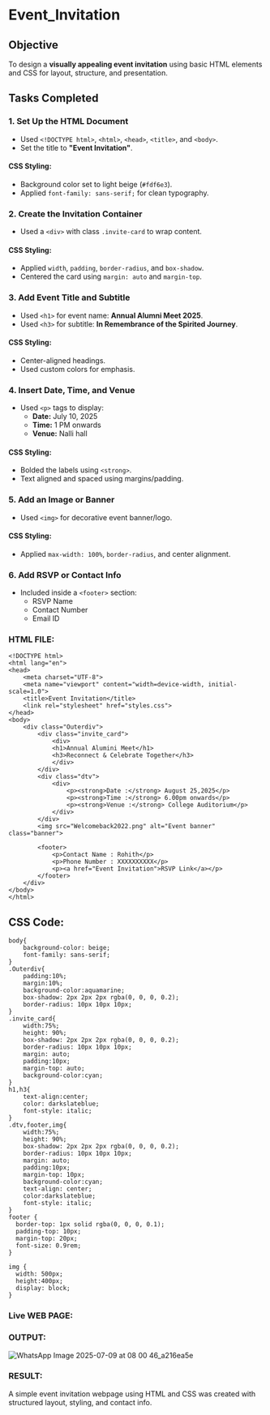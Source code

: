 # Event_Invitation

## Objective
To design a **visually appealing event invitation** using basic HTML elements and CSS for layout, structure, and presentation.
## Tasks Completed
### 1. Set Up the HTML Document
- Used `<!DOCTYPE html>`, `<html>`, `<head>`, `<title>`, and `<body>`.
- Set the title to **"Event Invitation"**.

#### CSS Styling:
- Background color set to light beige (`#fdf6e3`).
- Applied `font-family: sans-serif;` for clean typography.

### 2. Create the Invitation Container
- Used a `<div>` with class `.invite-card` to wrap content.

#### CSS Styling:
- Applied `width`, `padding`, `border-radius`, and `box-shadow`.
- Centered the card using `margin: auto` and `margin-top`.

### 3. Add Event Title and Subtitle
- Used `<h1>` for event name: **Annual Alumni Meet 2025**.
- Used `<h3>` for subtitle: **In Remembrance of the Spirited Journey**.

#### CSS Styling:
- Center-aligned headings.
- Used custom colors for emphasis.

### 4. Insert Date, Time, and Venue
- Used `<p>` tags to display:
  - **Date:** July 10, 2025
  - **Time:** 1 PM onwards
  - **Venue:** Nalli hall

#### CSS Styling:
- Bolded the labels using `<strong>`.
- Text aligned and spaced using margins/padding.

### 5. Add an Image or Banner
- Used `<img>` for decorative event banner/logo.

#### CSS Styling:
- Applied `max-width: 100%`, `border-radius`, and center alignment.

### 6. Add RSVP or Contact Info
- Included inside a `<footer>` section:
  - RSVP Name
  - Contact Number
  - Email ID
### HTML FILE:
```
<!DOCTYPE html>
<html lang="en">
<head>
    <meta charset="UTF-8">
    <meta name="viewport" content="width=device-width, initial-scale=1.0">
    <title>Event Invitation</title>
    <link rel="stylesheet" href="styles.css">
</head>
<body>
    <div class="Outerdiv">
        <div class="invite_card">
            <div>
            <h1>Annual Alumini Meet</h1>
            <h3>Reconnect & Celebrate Together</h3>
            </div>
        </div>
        <div class="dtv">
            <div>
                <p><strong>Date :</strong> August 25,2025</p>
                <p><strong>Time :</strong> 6.00pm onwards</p>
                <p><strong>Venue :</strong> College Auditorium</p>
            </div>
        </div>
        <img src="Welcomeback2022.png" alt="Event banner" class="banner">

        <footer>
            <p>Contact Name : Rohith</p>
            <p>Phone Number : XXXXXXXXXX</p>
            <p><a href="Event Invitation">RSVP Link</a></p>
        </footer>
    </div>
</body>
</html>
```

## CSS Code:
```
body{
    background-color: beige;
    font-family: sans-serif;
}
.Outerdiv{
    padding:10%;
    margin:10%;
    background-color:aquamarine;
    box-shadow: 2px 2px 2px rgba(0, 0, 0, 0.2);
    border-radius: 10px 10px 10px;
}
.invite_card{
    width:75%;
    height: 90%;
    box-shadow: 2px 2px 2px rgba(0, 0, 0, 0.2);
    border-radius: 10px 10px 10px;
    margin: auto;
    padding:10px;
    margin-top: auto;
    background-color:cyan;
}
h1,h3{
    text-align:center;
    color: darkslateblue;
    font-style: italic;
}
.dtv,footer,img{
    width:75%;
    height: 90%;
    box-shadow: 2px 2px 2px rgba(0, 0, 0, 0.2);
    border-radius: 10px 10px 10px;
    margin: auto;
    padding:10px;
    margin-top: 10px;
    background-color:cyan;
    text-align: center;
    color:darkslateblue;
    font-style: italic;
}
footer {
  border-top: 1px solid rgba(0, 0, 0, 0.1);
  padding-top: 10px;
  margin-top: 20px;
  font-size: 0.9rem;
}

img {
  width: 500px;
  height:400px;
  display: block;
}
```

### Live WEB PAGE:
### OUTPUT:
![WhatsApp Image 2025-07-09 at 08 00 46_a216ea5e](https://github.com/user-attachments/assets/7115fb5a-d079-4d65-acac-7a70326143a9)


### RESULT:
A simple event invitation webpage using HTML and CSS was created with structured layout, styling, and contact info.
